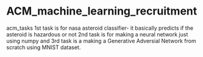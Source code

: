 # ACM_machine_learning_recruitment
acm_tasks
1st task is for nasa asteroid classifier- 
  it basically predicts if the asteroid is hazardous or not
2nd task is for making a neural network just  using numpy
and 3rd task is a making a Generative Adversial Network from scratch using MNIST dataset.
